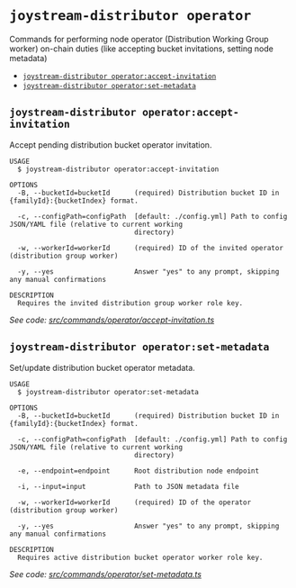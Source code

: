 `joystream-distributor operator`
================================

Commands for performing node operator (Distribution Working Group worker) on-chain duties (like accepting bucket invitations, setting node metadata)

* [`joystream-distributor operator:accept-invitation`](#joystream-distributor-operatoraccept-invitation)
* [`joystream-distributor operator:set-metadata`](#joystream-distributor-operatorset-metadata)

## `joystream-distributor operator:accept-invitation`

Accept pending distribution bucket operator invitation.

```
USAGE
  $ joystream-distributor operator:accept-invitation

OPTIONS
  -B, --bucketId=bucketId      (required) Distribution bucket ID in {familyId}:{bucketIndex} format.

  -c, --configPath=configPath  [default: ./config.yml] Path to config JSON/YAML file (relative to current working
                               directory)

  -w, --workerId=workerId      (required) ID of the invited operator (distribution group worker)

  -y, --yes                    Answer "yes" to any prompt, skipping any manual confirmations

DESCRIPTION
  Requires the invited distribution group worker role key.
```

_See code: [src/commands/operator/accept-invitation.ts](https://github.com/Joystream/joystream/blob/master/src/commands/operator/accept-invitation.ts)_

## `joystream-distributor operator:set-metadata`

Set/update distribution bucket operator metadata.

```
USAGE
  $ joystream-distributor operator:set-metadata

OPTIONS
  -B, --bucketId=bucketId      (required) Distribution bucket ID in {familyId}:{bucketIndex} format.

  -c, --configPath=configPath  [default: ./config.yml] Path to config JSON/YAML file (relative to current working
                               directory)

  -e, --endpoint=endpoint      Root distribution node endpoint

  -i, --input=input            Path to JSON metadata file

  -w, --workerId=workerId      (required) ID of the operator (distribution group worker)

  -y, --yes                    Answer "yes" to any prompt, skipping any manual confirmations

DESCRIPTION
  Requires active distribution bucket operator worker role key.
```

_See code: [src/commands/operator/set-metadata.ts](https://github.com/Joystream/joystream/blob/master/src/commands/operator/set-metadata.ts)_
